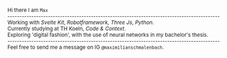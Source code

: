 <sub>Hi there I am `Max`</sub> <br>
<sub>-----------------------------------------------------------------------------------------</sub> <br>
<sub>Working with *Svelte Kit*, *Robotframework*, *Three Js*, *Python*. <br>
Currently studying at TH Koeln, *Code & Context*. <br>
Exploring 'digital fashion', with the use of neural networks in my bachelor's thesis.</sub> <br>
<sub>-----------------------------------------------------------------------------------------</sub> <br>
<sub>Feel free to send me a message on IG `@maximilianschmalenbach`.</sub>
